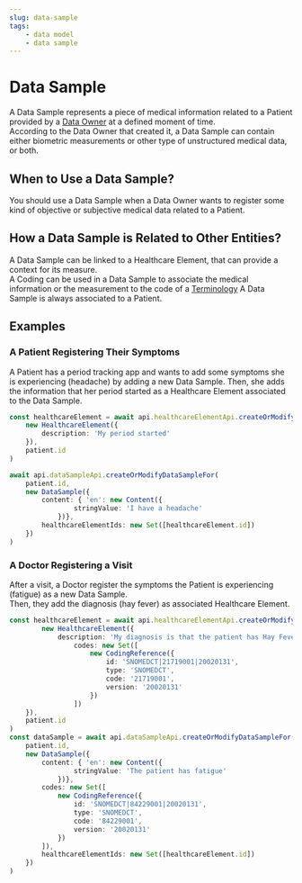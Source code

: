 ```yaml
---
slug: data-sample
tags:
    - data model
    - data sample
---
```

# Data Sample

A Data Sample represents a piece of medical information related to a Patient provided by a [Data Owner](/sdks/glossary#data-owner) 
at a defined moment of time.  
According to the Data Owner that created it, a Data Sample can contain either biometric measurements or other type of 
unstructured medical data, or both.  

## When to Use a Data Sample?

You should use a Data Sample when a Data Owner wants to register some kind of objective or subjective medical data 
related to a Patient.

## How a Data Sample is Related to Other Entities?

A Data Sample can be linked to a Healthcare Element, that can provide a context for its measure.  
A Coding can be used in a Data Sample to associate the medical information or the measurement to the code of a
[Terminology](http://localhost:3000/sdks/glossary#terminologies)
A Data Sample is always associated to a Patient.  

## Examples

### A Patient Registering Their Symptoms

A Patient has a period tracking app and wants to add some symptoms she is experiencing (headache) by adding a new Data Sample.
Then, she adds the information that her period started as a Healthcare Element associated to the Data Sample.

<!-- file://code-samples/explanation/patient-creates-data-sample/index.mts snippet:patient can create DS and HE-->
```typescript
const healthcareElement = await api.healthcareElementApi.createOrModifyHealthcareElement(
    new HealthcareElement({
        description: 'My period started'
    }),
    patient.id
)

await api.dataSampleApi.createOrModifyDataSampleFor(
    patient.id,
    new DataSample({
        content: { 'en': new Content({
                stringValue: 'I have a headache'
            })},
        healthcareElementIds: new Set([healthcareElement.id])
    })
)
```

### A Doctor Registering a Visit

After a visit, a Doctor register the symptoms the Patient is experiencing (fatigue) as a new Data Sample.  
Then, they add the diagnosis (hay fever) as associated Healthcare Element.

<!-- file://code-samples/explanation/data-sample-w-coding/index.mts snippet:doctor can create DS and HE-->
```typescript
const healthcareElement = await api.healthcareElementApi.createOrModifyHealthcareElement(
		new HealthcareElement({
			description: 'My diagnosis is that the patient has Hay Fever',
				codes: new Set([
					new CodingReference({
						id: 'SNOMEDCT|21719001|20020131',
						type: 'SNOMEDCT',
						code: '21719001',
						version: '20020131'
					})
				])
	}),
	patient.id
)
const dataSample = await api.dataSampleApi.createOrModifyDataSampleFor(
	patient.id,
	new DataSample({
		content: { 'en': new Content({
				stringValue: 'The patient has fatigue'
			})},
		codes: new Set([
			new CodingReference({
				id: 'SNOMEDCT|84229001|20020131',
				type: 'SNOMEDCT',
				code: '84229001',
				version: '20020131'
			})
		]),
		healthcareElementIds: new Set([healthcareElement.id])
	})
)
```












